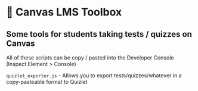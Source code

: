 # 🧰 Canvas LMS Toolbox
## Some tools for students taking tests / quizzes on Canvas

All of these scripts can be copy / pasted into the Developer Console (Inspect Element > Console)

`quizlet_exporter.js` - Allows you to export tests/quizzes/whatever in a copy-pasteable format to Quizlet
